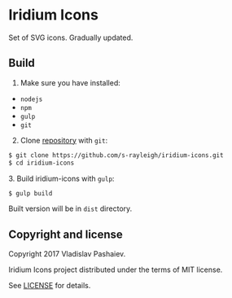 # Iridium Icons
Set of SVG icons. Gradually updated.

## Build
1. Make sure you have installed:
* `nodejs`
* `npm`
* `gulp`
* `git`
2. Clone [repository] with `git`:
```sh
$ git clone https://github.com/s-rayleigh/iridium-icons.git
$ cd iridium-icons
```
[repository]: https://github.com/s-rayleigh/iridium-icons
3. Build iridium-icons with `gulp`:
```sh
$ gulp build
```
Built version will be in `dist` directory.

## Copyright and license
Copyright 2017 Vladislav Pashaiev.

Iridium Icons project distributed under the terms of MIT license.

See [LICENSE](LICENSE) for details.